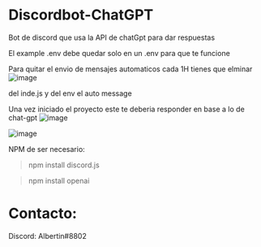 # Discordbot-ChatGPT
Bot de discord que usa la API de chatGpt para dar respuestas

El example .env debe quedar solo en un .env para que te funcione

Para quitar el envio de mensajes automaticos cada 1H tienes que elminar
![image](https://github.com/Albertin8802/discordbot-ChatGPT/assets/102251542/23fee884-c4a4-4581-8270-109397dba6f8)

del inde.js y del env el auto message

Una vez iniciado el proyecto este te deberia responder en base a lo de chat-gpt
![image](https://github.com/Albertin8802/discordbot-ChatGPT/assets/102251542/36f9b124-dcc9-4f9d-b7ec-8ee598d699ee)

![image](https://github.com/Albertin8802/discordbot-ChatGPT/assets/102251542/ba8c1f15-eae4-4865-9e51-5bd7a887f585)

NPM de ser necesario:
> npm install discord.js

> npm install openai

# Contacto:
Discord: Albertin#8802


